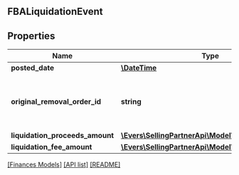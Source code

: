 ## FBALiquidationEvent

## Properties

Name | Type | Description | Notes
------------ | ------------- | ------------- | -------------
**posted_date** | [**\DateTime**](\DateTime.md) |  | [optional]
**original_removal_order_id** | **string** | The identifier for the original removal order. | [optional]
**liquidation_proceeds_amount** | [**\Evers\SellingPartnerApi\Model\Finances\Currency**](Currency.md) |  | [optional]
**liquidation_fee_amount** | [**\Evers\SellingPartnerApi\Model\Finances\Currency**](Currency.md) |  | [optional]

[[Finances Models]](../) [[API list]](../../Api) [[README]](../../../README.md)
